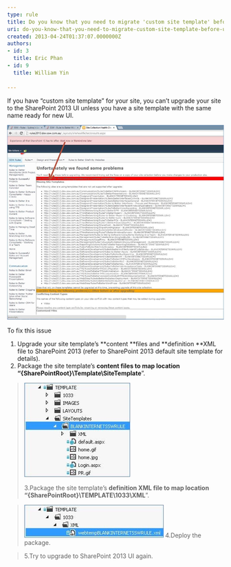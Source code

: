 ```yaml
---
type: rule
title: Do you know that you need to migrate 'custom site template' before upgrade to SharePoint 2013 UI?
uri: do-you-know-that-you-need-to-migrate-custom-site-template-before-upgrade-to-sharepoint-2013-ui
created: 2013-04-24T01:37:07.0000000Z
authors:
- id: 3
  title: Eric Phan
- id: 9
  title: William Yin

---
```


If you have “custom site template” for  your site, you can’t upgrade your site to the SharePoint 2013 UI unless you have a site template with the same name ready for new UI.

![SharePoint will show you an error “Missing Site Templates” that prevents you from upgrading](missingSiteTemplateError.jpg)
 
To fix this issue

1. Upgrade your site template’s **content **files and **definition **XML file to SharePoint 2013 (refer to SharePoint 2013 default site template for details).
2. Package the site template’s **content **files to map location “**{SharePointRoot}\Template\SiteTemplate**”.




> ![](siteTemplateStructure.jpg) 
> 
> 3.Package the site template’s **definition **XML file to map location “**{SharePointRoot}\TEMPLATE\1033\XML**”.






> ![](siteTemplateDefinitionFile.jpg)
> 4.Deploy the package.



> 5.Try to upgrade to SharePoint 2013 UI again.
